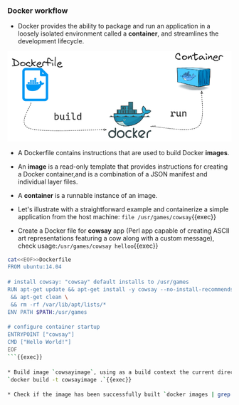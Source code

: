 
### Docker workflow

* Docker provides the ability to package and run an application in a loosely isolated environment called a **container**, and streamlines the development lifecycle.

![Scan results](./assets/workflow.png)

* A Dockerfile contains instructions that are used to build Docker **images**.

* An **image** is a read-only template that provides instructions for creating a Docker container,and is a combination of a JSON manifest and individual layer files.

* A **container** is a runnable instance of an image.

* Let's illustrate with a straightforward example and containerize a simple application from the host machine: `file /usr/games/cowsay`{{exec}}

* Create a Docker file for **cowsay** app  (Perl app capable of creating ASCII art representations featuring a cow along with a custom message), check usage:`/usr/games/cowsay helloo`{{exec}}


```bash
cat<<EOF>>Dockerfile
FROM ubuntu:14.04

# install cowsay: "cowsay" default installs to /usr/games
RUN apt-get update && apt-get install -y cowsay --no-install-recommends \
 && apt-get clean \
 && rm -rf /var/lib/apt/lists/*
ENV PATH $PATH:/usr/games

# configure container startup
ENTRYPOINT ["cowsay"]
CMD ["Hello World!"]
EOF
```{{exec}}

* Build image `cowsayimage`, using as a build context the current directory containing the **Dockerfile**:
`docker build -t cowsayimage .`{{exec}}

* Check if the image has been successfully built `docker images | grep cowsayimage`{{exec}} and start a container based on `cowsayimage` image: `docker run cowsayimage`{{exec}}.
